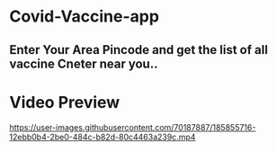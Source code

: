 # Covid-Vaccine-app
## Enter Your Area Pincode and get the list  of all vaccine Cneter near you..


# Video Preview
https://user-images.githubusercontent.com/70187887/185855716-12ebb0b4-2be0-484c-b82d-80c4463a239c.mp4
 

